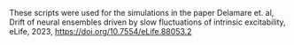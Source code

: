 These scripts were used for the simulations in the paper Delamare et. al, Drift of neural ensembles driven by slow fluctuations of intrinsic excitability, eLife, 2023, https://doi.org/10.7554/eLife.88053.2 
